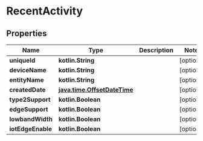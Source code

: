 
# RecentActivity

## Properties
Name | Type | Description | Notes
------------ | ------------- | ------------- | -------------
**uniqueId** | **kotlin.String** |  |  [optional]
**deviceName** | **kotlin.String** |  |  [optional]
**entityName** | **kotlin.String** |  |  [optional]
**createdDate** | [**java.time.OffsetDateTime**](java.time.OffsetDateTime.md) |  |  [optional]
**type2Support** | **kotlin.Boolean** |  |  [optional]
**edgeSupport** | **kotlin.Boolean** |  |  [optional]
**lowbandWidth** | **kotlin.Boolean** |  |  [optional]
**iotEdgeEnable** | **kotlin.Boolean** |  |  [optional]




